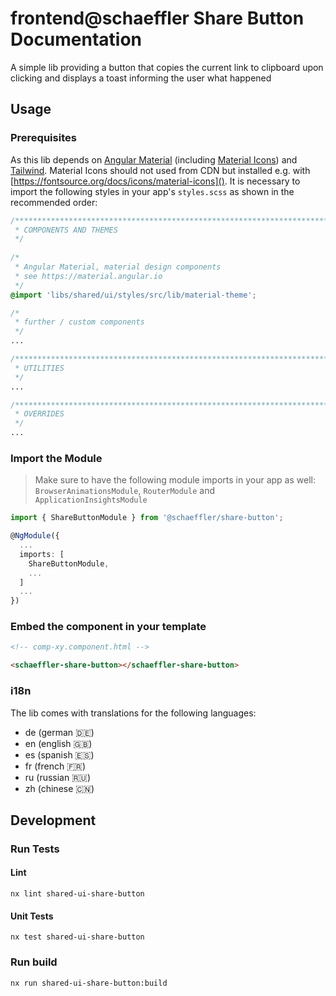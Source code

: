 # frontend@schaeffler Share Button Documentation
A simple lib providing a button that copies the current link to clipboard upon clicking and displays a toast informing the user what happened

## Usage

### Prerequisites

As this lib depends on [Angular Material](https://material.angular.io) (including [Material Icons](https://fonts.google.com/icons)) and [Tailwind](https://tailwindcss.com/docs). Material Icons should not used from CDN but installed e.g. with [https://fontsource.org/docs/icons/material-icons](). It is necessary to import the following styles in your app's `styles.scss` as shown in the recommended order:

``` scss
/***************************************************************************************************
 * COMPONENTS AND THEMES
 */
 
/*
 * Angular Material, material design components
 * see https://material.angular.io
 */
@import 'libs/shared/ui/styles/src/lib/material-theme';

/*
 * further / custom components
 */
...

/***************************************************************************************************
 * UTILITIES
 */
...

/***************************************************************************************************
 * OVERRIDES
 */ 
...
```

### Import the Module

> Make sure to have the following module imports in your app as well:  
> `BrowserAnimationsModule`, `RouterModule` and `ApplicationInsightsModule`

```typescript
import { ShareButtonModule } from '@schaeffler/share-button';

@NgModule({
  ...
  imports: [
    ShareButtonModule,
    ...
  ]
  ...
})
```

### Embed the component in your template

```html
<!-- comp-xy.component.html -->

<schaeffler-share-button></schaeffler-share-button>
```

### i18n

The lib comes with translations for the following languages:

* de (german 🇩🇪)
* en (english 🇬🇧)
* es (spanish 🇪🇸)
* fr (french 🇫🇷)
* ru (russian 🇷🇺)
* zh (chinese 🇨🇳)

## Development

### Run Tests

#### Lint

```shell
nx lint shared-ui-share-button
```

#### Unit Tests

```shell
nx test shared-ui-share-button
```

### Run build

```shell
nx run shared-ui-share-button:build
```
